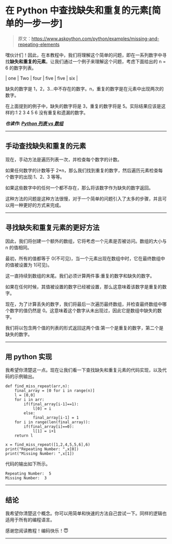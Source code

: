 # 在 Python 中查找缺失和重复的元素[简单的一步一步]

> 原文：<https://www.askpython.com/python/examples/missing-and-repeating-elements>

嘿伙计们！因此，在本教程中，我们将理解这个简单的问题，即在一系列数字中寻找**缺失和重复的元素**。让我们通过一个例子来理解这个问题，考虑下面给出的 n = 6 的数字列表。

| one | Two | four | five | five | six |

缺失的数字是 1，2，3…中不存在的数字。n，重复的数字是在元素中出现两次的数字。

在上面提到的例子中，缺失的数字将是 3，重复的数字将是 5。实际结果应该是这样的:1 2 3 4 5 6 没有重复和遗漏的数字。

***也读作: [Python 列表 vs 数组](https://www.askpython.com/python/difference-between-python-list-vs-array)***

* * *

## 手动查找缺失和重复的元素

现在，手动方法是遍历列表一次，并检查每个数字的计数。

如果任何数字的计数等于 2*n，那么我们找到重复的数字，然后遍历元素检查每个数字的出现:1、2、3 等等。

如果这些数字中的任何一个都不存在，那么将该数字作为缺失的数字返回。

这种方法的问题是这种方法很慢，对于一个简单的问题引入了太多的步骤，并且可以用一种更好的方式来完成。

* * *

## 寻找缺失和重复元素的更好方法

因此，我们将创建一个额外的数组，它将考虑一个元素是否被访问。数组的大小与 n 的值相同。

最初，所有的值都等于 0(不可见)，当一个元素出现在数组中时，它在最终数组中的值被设置为 1(可见)。

这一直持续到数组的末尾。我们必须计算两件事:重复的数字和缺失的数字。

如果在任何时候，其值被设置的数字已经被设置，那么这意味着该数字是重复的数字。

现在，为了计算丢失的数字，我们将最后一次遍历最终数组，并检查最终数组中哪个数字的值仍然是 0。这意味着这个数字从未出现过，因此它是数组中缺失的数字。

我们将以包含两个值的列表的形式返回这两个值:第一个是重复的数字，第二个是缺失的数字。

* * *

## 用 python 实现

我希望你清楚这一点。现在让我们看一下查找缺失和重复元素的代码实现，以及代码的示例输出。

```
def find_miss_repeat(arr,n):
    final_array = [0 for i in range(n)]
    l = [0,0]
    for i in arr:
        if(final_array[i-1]==1):
            l[0] = i
        else:
            final_array[i-1] = 1
    for i in range(len(final_array)):
        if(final_array[i]==0):
            l[1] = i+1
    return l

x = find_miss_repeat([1,2,4,5,5,6],6)
print("Repeating Number: ",x[0])
print("Missing Number: ",x[1])

```

代码的输出如下所示。

```
Repeating Number:  5
Missing Number:  3

```

* * *

## 结论

我希望你清楚这个概念。你可以用简单和快速的方法自己尝试一下。同样的逻辑也适用于所有的编程语言。

感谢您阅读教程！编码快乐！😇

* * *